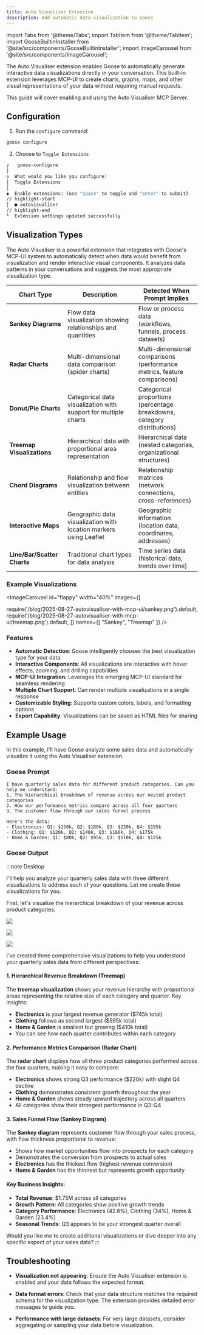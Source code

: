 ```yaml
---
title: Auto Visualiser Extension
description: Add automatic data visualization to Goose
---
```


import Tabs from '@theme/Tabs';
import TabItem from '@theme/TabItem';
import GooseBuiltinInstaller from '@site/src/components/GooseBuiltinInstaller';
import ImageCarousel from '@site/src/components/ImageCarousel';

The Auto Visualiser extension enables Goose to automatically generate interactive data visualizations directly in your conversation. This built-in extension leverages MCP-UI to create charts, graphs, maps, and other visual representations of your data without requiring manual requests.

This guide will cover enabling and using the Auto Visualiser MCP Server.

## Configuration


<Tabs groupId="interface">
  <TabItem value="ui" label="Goose Desktop" default>
  <GooseBuiltinInstaller
    extensionName="Auto Visualiser"
    description="Automatically generate interactive data visualizations"
  />
  </TabItem>
  <TabItem value="cli" label="Goose CLI">

  1. Run the `configure` command:
  ```sh
  goose configure
  ```

  2. Choose to `Toggle Extensions`
  ```sh
  ┌   goose-configure 
  │
  ◇  What would you like you configure?
  │  Toggle Extensions 
  │
  ◆  Enable extensions: (use "space" to toggle and "enter" to submit)
  // highlight-start    
  │  ● autovisualiser
  // highlight-end  
  └  Extension settings updated successfully
  ```
  </TabItem>
</Tabs>


## Visualization Types

The Auto Visualiser is a powerful extension that integrates with Goose's MCP-UI system to automatically detect when data would benefit from visualization and render interactive visual components. It analyzes data patterns in your conversations and suggests the most appropriate visualization type.

| Chart Type | Description | Detected When Prompt Implies |
|------------|-------------|------------------------------|
| **Sankey Diagrams** | Flow data visualization showing relationships and quantities | Flow or process data <br/>(workflows, funnels, process datasets) |
| **Radar Charts** | Multi-dimensional data comparison (spider charts) | Multi-dimensional comparisons <br/>(performance metrics, feature comparisons) |
| **Donut/Pie Charts** | Categorical data visualization with support for multiple charts | Categorical proportions <br/>(percentage breakdowns, category distributions) |
| **Treemap Visualizations** | Hierarchical data with proportional area representation | Hierarchical data <br/>(nested categories, organizational structures) |
| **Chord Diagrams** | Relationship and flow visualization between entities | Relationship matrices <br/>(network connections, cross-references) |
| **Interactive Maps** | Geographic data visualization with location markers using Leaflet | Geographic information <br/>(location data, coordinates, addresses) |
| **Line/Bar/Scatter Charts** | Traditional chart types for data analysis | Time series data <br/>(historical data, trends over time) |

### Example Visualizations

<ImageCarousel id="flappy" width="40%" images={[

  require('/blog/2025-08-27-autovisualiser-with-mcp-ui/sankey.png').default,
  require('/blog/2025-08-27-autovisualiser-with-mcp-ui/treemap.png').default,
 ]}
 names={[
    "Sankey",
    "Treemap"
  ]} />

### Features

- **Automatic Detection**: Goose intelligently chooses the best visualization type for your data
- **Interactive Components**: All visualizations are interactive with hover effects, zooming, and drilling capabilities
- **MCP-UI Integration**: Leverages the emerging MCP-UI standard for seamless rendering
- **Multiple Chart Support**: Can render multiple visualizations in a single response
- **Customizable Styling**: Supports custom colors, labels, and formatting options
- **Export Capability**: Visualizations can be saved as HTML files for sharing


## Example Usage

In this example, I'll have Goose analyze some sales data and automatically visualize it using the Auto Visualiser extension.


### Goose Prompt
```
I have quarterly sales data for different product categories. Can you help me understand:
1. The hierarchical breakdown of revenue across our nested product categories
2. How our performance metrics compare across all four quarters  
3. The customer flow through our sales funnel process

Here's the data:
- Electronics: Q1: $150k, Q2: $180k, Q3: $220k, Q4: $195k
- Clothing: Q1: $120k, Q2: $140k, Q3: $160k, Q4: $175k  
- Home & Garden: Q1: $80k, Q2: $95k, Q3: $110k, Q4: $125k
```

### Goose Output

:::note Desktop

I'll help you analyze your quarterly sales data with three different visualizations to address each of your questions. Let me create these visualizations for you.

First, let's visualize the hierarchical breakdown of your revenue across product categories:

![](/img/autovisualiser-treemap.png)

![](/img/autovisualiser-radar.png)

![](/img/autovisualiser-sankey.png)


I've created three comprehensive visualizations to help you understand your quarterly sales data from different perspectives:

#### 1. Hierarchical Revenue Breakdown (Treemap)
The **treemap visualization** shows your revenue hierarchy with proportional areas representing the relative size of each category and quarter. Key insights:
- **Electronics** is your largest revenue generator ($745k total)
- **Clothing** follows as second largest ($595k total) 
- **Home & Garden** is smallest but growing ($410k total)
- You can see how each quarter contributes within each category

#### 2. Performance Metrics Comparison (Radar Chart)
The **radar chart** displays how all three product categories performed across the four quarters, making it easy to compare:
- **Electronics** shows strong Q3 performance ($220k) with slight Q4 decline
- **Clothing** demonstrates consistent growth throughout the year
- **Home & Garden** shows steady upward trajectory across all quarters
- All categories show their strongest performance in Q3-Q4

#### 3. Sales Funnel Flow (Sankey Diagram)
The **Sankey diagram** represents customer flow through your sales process, with flow thickness proportional to revenue:
- Shows how market opportunities flow into prospects for each category
- Demonstrates the conversion from prospects to actual sales
- **Electronics** has the thickest flow (highest revenue conversion)
- **Home & Garden** has the thinnest but represents growth opportunity

#### Key Business Insights:
- **Total Revenue**: $1.75M across all categories
- **Growth Pattern**: All categories show positive growth trends
- **Category Performance**: Electronics (42.6%), Clothing (34%), Home & Garden (23.4%)
- **Seasonal Trends**: Q3 appears to be your strongest quarter overall

Would you like me to create additional visualizations or dive deeper into any specific aspect of your sales data?
:::



## Troubleshooting

- **Visualization not appearing**: Ensure the Auto Visualiser extension is enabled and your data follows the expected format.

- **Data format errors**: Check that your data structure matches the required schema for the visualization type. The extension provides detailed error messages to guide you.

- **Performance with large datasets**: For very large datasets, consider aggregating or sampling your data before visualization.

